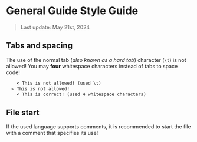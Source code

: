 # General Guide Style Guide

> Last update: May 21st, 2024

## Tabs and spacing

The use of the normal tab (*also known as a hard tab*) character (`\t`) is not allowed! You may **four** whitespace characters instead of tabs to space code!

```txt
	< This is not allowed! (used \t)
  < This is not allowed!
    < This is correct! (used 4 whitespace characters)
```

## File start

If the used language supports comments, it is recommended to start the file with a comment that specifies its use!
